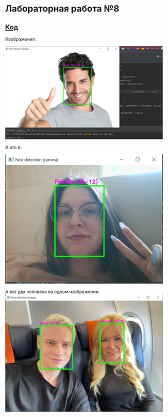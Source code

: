 # Лабораторная работа №8
[Код](https://github.com/hbjnmcd/prog6_lr8/blob/main/main.py)
---
Изображения:

![Дядечка детектидся](https://github.com/hbjnmcd/prog6_lr8/blob/main/image/man.JPG)

А это я:

![А я сильно молодая](https://github.com/hbjnmcd/prog6_lr8/blob/main/image/me_so_young.JPG)

А вот два человека на одном изображении:
![](https://github.com/hbjnmcd/prog6_lr8/blob/main/image/shaman.JPG)
